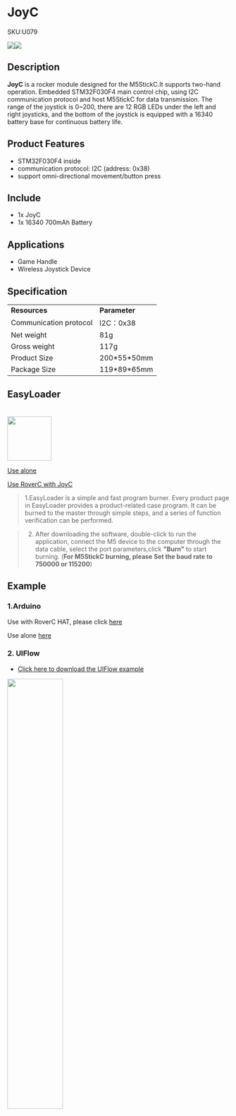 # JoyC

<el-tag effect="plain">SKU:U079</el-tag>

<div class="product_pic"><img src="assets\img\product_pics\hat\JoyC_hat\JoyC_01.webp"><img src="assets\img\product_pics\hat\JoyC_hat\JoyC_02.webp"></div>

## Description

**JoyC** is a rocker module designed for the M5StickC.It supports two-hand operation. Embedded STM32F030F4 main control chip, using I2C communication protocol and host M5StickC for data transmission. The range of the joystick is 0~200, there are 12 RGB LEDs under the left and right joysticks, and the bottom of the joystick is equipped with a 16340 battery base for continuous battery life.

## Product Features

- STM32F030F4 inside 
- communication protocol: I2C (address: 0x38)
- support omni-directional movement/button press


## Include

- 1x JoyC
- 1x 16340 700mAh Battery

## Applications

- Game Handle
- Wireless Joystick Device

## Specification

<table>
   <tr style="font-weight:bold">
      <td>Resources</td>
      <td>Parameter</td>
   </tr>
   <tr>
      <td>Communication protocol</td>
      <td>I2C：0x38</td>
   </tr>
   <tr>
      <td>Net weight</td>
      <td>81g</td>
   </tr>
   <tr>
      <td>Gross weight</td>
      <td>117g</td>
   </tr>
   <tr>
      <td>Product Size</td>
      <td>200*55*50mm</td>
   </tr>
   <tr>
      <td>Package Size</td>
      <td>119*89*65mm</td>
   </tr>
 </table>


## EasyLoader

<img src="https://m5stack.oss-cn-shenzhen.aliyuncs.com/image/EasyLoader_M5StickC_logo.webp" width="100px" style="margin-top:20px">

<a href="https://m5stack.oss-cn-shenzhen.aliyuncs.com/EasyLoader/Windows/HAT/EasyLoader_JoyC_Test.exe"><el-button type="primary">Use alone</el-button></a>

<a href="https://m5stack.oss-cn-shenzhen.aliyuncs.com/EasyLoader/Windows/HAT/RoverC_Remote/RoverC%26JoyC_Remote.zip"><el-button type="primary">Use RoverC with JoyC</el-button></a>

>1.EasyLoader is a simple and fast program burner. Every product page in EasyLoader provides a product-related case program. It can be burned to the master through simple steps, and a series of function verification can be performed.

>2. After downloading the software, double-click to run the application, connect the M5 device to the computer through the data cable, select the port parameters,click **"Burn"** to start burning. (**For M5StickC burning, please Set the baud rate to 750000 or 115200**)

## Example

### 1.Arduino

Use with RoverC HAT, please click [here](https://github.com/m5stack/M5-ProductExampleCodes/tree/master/Hat/JoyC/Arduino/JoyC)

Use alone [here](https://github.com/m5stack/M5StickC/blob/master/examples/Hat/JoyC/JoyC.ino)

### 2. UIFlow

- [Click here to download the UIFlow example](https://github.com/m5stack/M5-ProductExampleCodes/tree/master/Hat/JoyC/UIFlow)


<img src="assets\img\product_pics\hat\JoyC_hat\JoyC.webp" width="50%" height="50%">

<script>

   var purchase_link = 'https://m5stack.com/collections/m5-hat/products/joyc-w-o-m5stickc';

   anchor_search(purchase_link);
   scrollFunc();

</script>